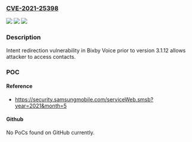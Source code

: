 ### [CVE-2021-25398](https://cve.mitre.org/cgi-bin/cvename.cgi?name=CVE-2021-25398)
![](https://img.shields.io/static/v1?label=Product&message=Bixby%20Voice&color=blue)
![](https://img.shields.io/static/v1?label=Version&message=%3C%203.1.12%20&color=brighgreen)
![](https://img.shields.io/static/v1?label=Vulnerability&message=CWE-561%20%3A%20Dead%20Code&color=brighgreen)

### Description

Intent redirection vulnerability in Bixby Voice prior to version 3.1.12 allows attacker to access contacts.

### POC

#### Reference
- https://security.samsungmobile.com/serviceWeb.smsb?year=2021&month=5

#### Github
No PoCs found on GitHub currently.

